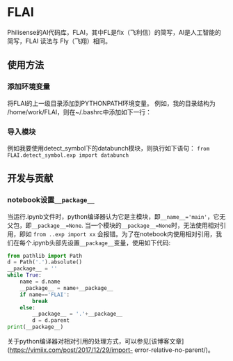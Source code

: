 # FLAI
Philisense的AI代码库，FLAI，其中FL是flx（飞利信）的简写，AI是人工智能的简写，FLAI 读法与 Fly（飞翔）相同。
## 使用方法
### 添加环境变量
将FLAI的上一级目录添加到PYTHONPATH环境变量。
例如，我的目录结构为 /home/work/FLAI，则在~/.bashrc中添加如下一行：

### 导入模块
例如我要使用detect_symbol下的databunch模块，则执行如下语句：
```from FLAI.detect_symbol.exp import databunch```
## 开发与贡献
### notebook设置`__package__`
当运行.ipynb文件时，python编译器认为它是主模块，即`__name__='main'`，它无父包，即`__package__=None`.
当一个模块的`__package__=None`时，无法使用相对引用，即如 `from ..exp import xx`
会报错。为了在notebook内使用相对引用，我们在每个.ipynb头部先设置`__package__`变量，使用如下代码:
```python
from pathlib import Path
d = Path('.').absolute()
__package__ = ''
while True:
    name = d.name
    __package__ = name+__package__
    if name=='FLAI':
        break
    else:
        __package__ = '.'+__package__
        d = d.parent
print(__package__)
```

关于python编译器对相对引用的处理方式，可以参见[该博客文章](https://vimiix.com/post/2017/12/29/import-
error-relative-no-parent/)。
